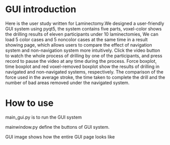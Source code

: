 # GUI introduction
Here is the user study written for Laminectomy.We designed a user-friendly GUI system using pyqt5, the system contains five parts, voxel-color shows the drilling results of eleven participants under 10 laminectomies, We can load 5 color cases and 5 noncolor cases at the same time in a result showing page, which allows users to compare the effect of navigation system and non-navigation system more intuitively. Click the video button to watch the whole process of drilling by one of the participants, and press record to pause the video at any time during the process. Force boxplot, time boxplot and red voxel-removed boxplot show the results of drilling in navigated and non-navigated systems, respectively. The comparison of the force used in the average stroke, the time taken to complete the drill and the number of bad areas removed under the navigated system.



# How to use
main_gui.py is to run the GUI system

mainwindow.py define the buttons of GUI system.

GUI image shows how the entire GUI page looks like
